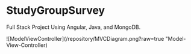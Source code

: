 # StudyGroupSurvey

Full Stack Project Using Angular, Java, and MongoDB.

![ModelViewController](/repository/MVCDiagram.png?raw=true "Model-View-Controller)
